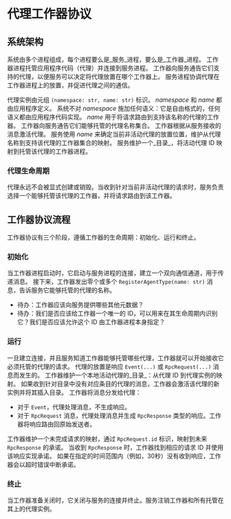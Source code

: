 # 代理工作器协议

## 系统架构

系统由多个进程组成，每个进程要么是_服务_进程，要么是_工作器_进程。
工作器进程托管应用程序代码（代理）并连接到服务进程。
工作器向服务通告它们支持的代理，以便服务可以决定将代理放置在哪个工作器上。
服务进程协调代理在工作器进程上的放置，并促进代理之间的通信。

代理实例由元组 `(namespace: str, name: str)` 标识。
_namespace_ 和 _name_ 都由应用程序定义。
系统不对 _namespace_ 施加任何语义：它是自由格式的，任何语义都由应用程序代码实现。
_name_ 用于将请求路由到支持该名称的代理的工作器。
工作器向服务通告它们能够托管的代理名称集合。
工作器根据从服务接收的消息激活代理。
服务使用 _name_ 来确定当前非活动代理的放置位置，维护从代理名称到支持该代理的工作器集合的映射。
服务维护一个_目录_，将活动代理 ID 映射到托管该代理的工作器进程。

### 代理生命周期

代理永远不会被显式创建或销毁。当收到针对当前非活动代理的请求时，服务负责选择一个能够托管该代理的工作器，并将请求路由到该工作器。

## 工作器协议流程

工作器协议有三个阶段，遵循工作器的生命周期：初始化、运行和终止。

### 初始化

当工作器进程启动时，它启动与服务进程的连接，建立一个双向通信通道，用于传递消息。
接下来，工作器发出零个或多个 `RegisterAgentType(name: str)` 消息，告诉服务它能够托管的代理的名称。

* 待办：工作器应该向服务提供哪些其他元数据？
* 待办：我们是否应该给工作器一个唯一的 ID，可以用来在其生命周期内识别它？我们是否应该允许这个 ID 由工作器进程本身指定？

### 运行

一旦建立连接，并且服务知道工作器能够托管哪些代理，工作器就可以开始接收它必须托管的代理的请求。
代理的放置是响应 `Event(...)` 或 `RpcRequest(...)` 消息而发生的。
工作器维护一个本地活动代理的_目录_：从代理 ID 到代理实例的映射。
如果收到针对目录中没有对应条目的代理的消息，工作器会激活该代理的新实例并将其插入目录。
工作器将消息分发给代理：

* 对于 `Event`，代理处理消息，不生成响应。
* 对于 `RpcRequest` 消息，代理处理消息并生成 `RpcResponse` 类型的响应。工作器将响应路由回原始发送者。

工作器维护一个未完成请求的映射，通过 `RpcRequest.id` 标识，映射到未来 `RpcResponse` 的承诺。
当收到 `RpcResponse` 时，工作器找到相应的请求 ID 并使用该响应实现承诺。
如果在指定的时间范围内（例如，30秒）没有收到响应，工作器会以超时错误中断承诺。

### 终止

当工作器准备关闭时，它关闭与服务的连接并终止。服务注销工作器和所有托管在其上的代理实例。